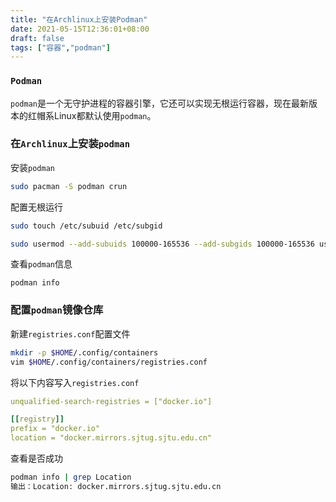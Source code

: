 ```yaml
---
title: "在Archlinux上安装Podman"
date: 2021-05-15T12:36:01+08:00
draft: false
tags: ["容器","podman"]
---
```


### `Podman`

`podman`是一个无守护进程的容器引擎，它还可以实现无根运行容器，现在最新版本的红帽系Linux都默认使用`podman`。

### 在`Archlinux`上安装`podman`

安装`podman`

```bash
sudo pacman -S podman crun
```

配置无根运行

```bash
sudo touch /etc/subuid /etc/subgid
```

```bash
sudo usermod --add-subuids 100000-165536 --add-subgids 100000-165536 username #将username替换为用户名
```

查看`podman`信息

```
podman info
```

### 配置`podman`镜像仓库

新建`registries.conf`配置文件

```bash
mkdir -p $HOME/.config/containers
vim $HOME/.config/containers/registries.conf
```

将以下内容写入`registries.conf`

```yaml
unqualified-search-registries = ["docker.io"]

[[registry]]
prefix = "docker.io"
location = "docker.mirrors.sjtug.sjtu.edu.cn"
```

查看是否成功

```bash
podman info | grep Location
输出：Location: docker.mirrors.sjtug.sjtu.edu.cn
```

